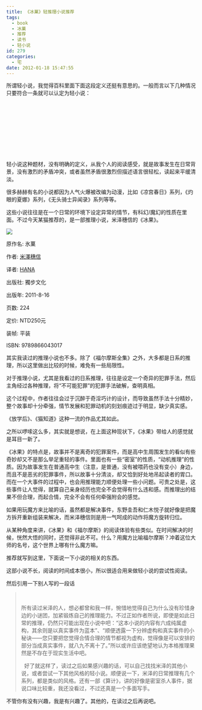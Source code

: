 ```yaml
---
title: 《冰菓》轻推理小说推荐
tags:
  - book
  - 冰菓
  - 推荐
  - 读书
  - 轻小说
id: 279
categories:
  - 宅
date: 2012-01-18 15:47:55
---
```


所谓轻小说，我觉得百科里面下面这段定义还挺有意思的。一般而言以下几种情况只要符合一条就可以认定为轻小说：

&nbsp;

&nbsp;

&nbsp;

&nbsp;

&nbsp;

轻小说这种题材，没有明确的定义，从我个人的阅读感受，就是故事发生在日常背景，没有激烈的矛盾冲突，或者虽然矛盾很激烈但描述语言很轻松，读起来平缓清淡。

很多赫赫有名的小说都因为人气火爆被改编为动漫，比如《凉宫春日》系列，《灼眼的夏娜》系列，《无头骑士异闻录》系列等等。

这些小说往往是在一个日常的环境下设定异常的情节，有科幻/魔幻的性质在里面。不过今天某猫推荐的，是一部推理小说，米泽穗信的《冰果》。

![](http://catbaron.tk/blog/wp-content/uploads/a1ec08fa513d26971516db1055fbb2fb4216d8b2(1).jpg)

原作名: 氷菓

作者: [米澤穗信](http://book.douban.com/search/%E7%B1%B3%E6%BE%A4%E7%A9%97%E4%BF%A1)

译者: [HANA](http://book.douban.com/search/HANA)

出版社: 獨步文化

出版年: 2011-8-16

页数: 224

定价: NTD250元

装帧: 平装

ISBN: 9789866043017

其实我读过的推理小说也不多。除了《福尔摩斯全集》之外，大多都是日系的推理，所以这里做出比较的时候，难免有一些局限性。

对于推理小说，尤其是我看过的日系推理，往往是设定一个奇异的犯罪手法，然后主角经过各种推理，将“不可能犯罪”的犯罪手法破解，查明真相。

这个过程中，作者往往会过于沉醉于奇淫巧计的设计，而导致虽然手法十分精妙，整个故事却十分牵强，情节发展和犯罪动机的刻划痕迹过于明显，缺少真实感。

《放学后》、《猫知道》这种一流的作品尤其如此。

之所以啰嗦这么多，其实就是想说，在上面这种现状下，《冰果》带给人的感觉就是耳目一新了。

《冰果》的特点是，故事并不是离奇的犯罪案件，而是高中生周围发生的看似有些奇妙却又不是那么举足重轻的事件。里面也有一些“密室”的性质，“动机推理”的性质。因为故事发生在普通高中生（注意，是普通，没有被喂药也没有变小）身边，而且不是恶劣的犯罪事件，所以故事十分清淡，却又恰到好处地吊起读者的胃口。而在一个大事件的过程中，也会用推理能力顺便处理一些小问题。可贵之处是，这些事件让人觉得，就算自己亲身经历也完全不会觉得有什么违和感。而推理出的结果不但合理，而起合情，完全不会有任何牵强附会的感觉。

如果用玩魔方来比喻的话，虽然都是解决事件，东野圭吾和仁木悦子就好像是把魔方拆开重新组装来解决，而米泽穗信则是用一气呵成的动作将魔方旋转归位。

从某种角度来讲，《冰果》和《福尔摩斯》的阅读体验有些类似。在时间解决的时候，恍然大悟的同时，还觉得非此不可。什么？用魔方比喻福尔摩斯？冲着这位大师的名号，这个世界上哪有什么魔方嘛。

推荐就写到这里，下面说一下小说的相关的东西。

这部小说不长，阅读的时间成本很小，所以很适合用来做轻小说的尝试性阅读。

然后引用一下别人写的一段话
> &nbsp;
> 
> 所有读过米泽的人，想必都曾和我一样，惋惜地觉得自己为什么没有珍惜身边的小谜团，加紧锻炼自己的推理能力。不过正如作者所说，即使是如此日常的推理，仍然只可能出现在小说中吧：“这本小说的内容有六成纯属虚构，其余则是以真实事件为蓝本”、“顺便透露一下分辨虚构和真实事件的小秘诀——您只要把您觉得合情合理的情节都视为虚构，觉得像是可以安排的部分当成真实事件，就八九不离十了。”所以或许应该绝望地认为本格推理果然是不存在于现实生活中吧。
> 
> &nbsp;
好了就这样了，读过之后如果感兴趣的话，可以自己找找米泽的其他小说，或者尝试一下其他风格的轻小说。顺便说一下，米泽的日常推理有几个系列，都是类似的风格。还有一部《算计》，讲的好像是密室杀人事件，据说口味比较重，我还没看过，不过还真是一个多面写手。

不管你有没有兴趣，我是有兴趣了。其他的，在读过之后再说吧。